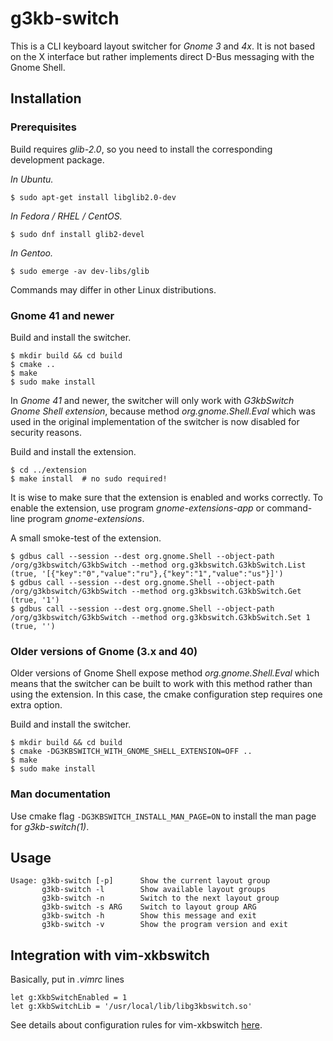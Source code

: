 g3kb-switch
===========

This is a CLI keyboard layout switcher for *Gnome 3* and *4x*. It is not based
on the X interface but rather implements direct D-Bus messaging with the Gnome
Shell.

Installation
------------

### Prerequisites

Build requires *glib-2.0*, so you need to install the corresponding development
package.

*In Ubuntu.*

```ShellSession
$ sudo apt-get install libglib2.0-dev
```

*In Fedora / RHEL / CentOS.*

```ShellSession
$ sudo dnf install glib2-devel
```

*In Gentoo.*

```ShellSession
$ sudo emerge -av dev-libs/glib
```

Commands may differ in other Linux distributions.

### Gnome 41 and newer

Build and install the switcher.

```ShellSession
$ mkdir build && cd build
$ cmake ..
$ make
$ sudo make install
```

In *Gnome 41* and newer, the switcher will only work with *G3kbSwitch Gnome
Shell extension*, because method *org.gnome.Shell.Eval* which was used in the
original implementation of the switcher is now disabled for security reasons.

Build and install the extension.

```ShellSession
$ cd ../extension
$ make install  # no sudo required!
```

It is wise to make sure that the extension is enabled and works correctly. To
enable the extension, use program *gnome-extensions-app* or command-line program
*gnome-extensions*.

A small smoke-test of the extension.

```ShellSession
$ gdbus call --session --dest org.gnome.Shell --object-path /org/g3kbswitch/G3kbSwitch --method org.g3kbswitch.G3kbSwitch.List
(true, '[{"key":"0","value":"ru"},{"key":"1","value":"us"}]')
$ gdbus call --session --dest org.gnome.Shell --object-path /org/g3kbswitch/G3kbSwitch --method org.g3kbswitch.G3kbSwitch.Get
(true, '1')
$ gdbus call --session --dest org.gnome.Shell --object-path /org/g3kbswitch/G3kbSwitch --method org.g3kbswitch.G3kbSwitch.Set 1
(true, '')
```

### Older versions of Gnome (3.x and 40)

Older versions of Gnome Shell expose method *org.gnome.Shell.Eval* which means
that the switcher can be built to work with this method rather than using the
extension. In this case, the cmake configuration step requires one extra option.

Build and install the switcher.

```ShellSession
$ mkdir build && cd build
$ cmake -DG3KBSWITCH_WITH_GNOME_SHELL_EXTENSION=OFF ..
$ make
$ sudo make install
```

### Man documentation

Use cmake flag `-DG3KBSWITCH_INSTALL_MAN_PAGE=ON` to install the man page for
*g3kb-switch(1)*.

Usage
-----

```ShellSession
Usage: g3kb-switch [-p]      Show the current layout group
       g3kb-switch -l        Show available layout groups
       g3kb-switch -n        Switch to the next layout group
       g3kb-switch -s ARG    Switch to layout group ARG
       g3kb-switch -h        Show this message and exit
       g3kb-switch -v        Show the program version and exit
```

Integration with vim-xkbswitch
------------------------------

Basically, put in *.vimrc* lines

```vim
let g:XkbSwitchEnabled = 1
let g:XkbSwitchLib = '/usr/local/lib/libg3kbswitch.so'
```

See details about configuration rules for vim-xkbswitch
[here](https://github.com/lyokha/vim-xkbswitch#basic-configuration).

